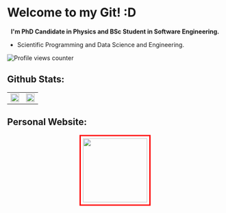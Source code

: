 # Welcome to my Git! :D

<p align="center">
  <b> 
    I'm PhD Candidate in Physics and BSc Student in Software Engineering. 
  </b>
</p>

- Scientific Programming and Data Science and Engineering.

![Profile views counter](https://komarev.com/ghpvc/?username=lucianofisica&&style=flat-square) 

## Github Stats:
<table><tr><td valign="top" width="50%">
   <img src="https://github-readme-stats.vercel.app/api?username=lucianofisica&theme=chartreuse-dark&show_icons=true&hide_border=false&count_private=true" align="center" style="width: 100%" />
</td><td valign="top" width="50%">
   <img src="https://github-readme-stats.vercel.app/api/top-langs/?username=lucianofisica&theme=chartreuse-dark&show_icons=true&hide_border=false&layout=compact" style="width: 100%" />
</td></tr></table>  

## Personal Website:
<p align='center'>
   <a href="https://linktr.ee/lucianojrfis">
      <img 
         width="150" 
         height="150" 
         src="https://upload.wikimedia.org/wikipedia/en/b/bf/Linktree_logo.svg" 
         style="border: 3px solid red; padding: 5px;"
      />
   </a>
</p>

